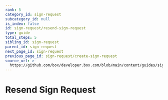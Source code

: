 ```yaml
---
rank: 5
category_id: sign-request
subcategory_id: null
is_index: false
id: sign-request/resend-sign-request
type: guide
total_steps: 5
sibling_id: sign-request
parent_id: sign-request
next_page_id: sign-request
previous_page_id: sign-request/create-sign-request
source_url: >-
  https://github.com/box/developer.box.com/blob/main/content/guides/sign-request/resend-sign-request.md
---
```

# Resend Sign Request